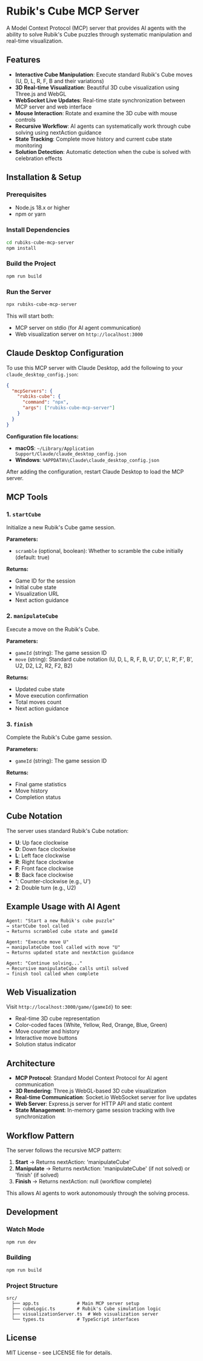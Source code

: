 # Rubik's Cube MCP Server

A Model Context Protocol (MCP) server that provides AI agents with the ability to solve Rubik's Cube puzzles through systematic manipulation and real-time visualization.

## Features

- **Interactive Cube Manipulation**: Execute standard Rubik's Cube moves (U, D, L, R, F, B and their variations)
- **3D Real-time Visualization**: Beautiful 3D cube visualization using Three.js and WebGL
- **WebSocket Live Updates**: Real-time state synchronization between MCP server and web interface
- **Mouse Interaction**: Rotate and examine the 3D cube with mouse controls
- **Recursive Workflow**: AI agents can systematically work through cube solving using nextAction guidance
- **State Tracking**: Complete move history and current cube state monitoring
- **Solution Detection**: Automatic detection when the cube is solved with celebration effects

## Installation & Setup

### Prerequisites
- Node.js 18.x or higher
- npm or yarn

### Install Dependencies
```bash
cd rubiks-cube-mcp-server
npm install
```

### Build the Project
```bash
npm run build
```


### Run the Server
```bash
npx rubiks-cube-mcp-server
```

This will start both:
- MCP server on stdio (for AI agent communication)
- Web visualization server on `http://localhost:3000`

## Claude Desktop Configuration


To use this MCP server with Claude Desktop, add the following to your `claude_desktop_config.json`:

```json
{
  "mcpServers": {
    "rubiks-cube": {
      "command": "npx",
      "args": ["rubiks-cube-mcp-server"]
    }
  }
}
```

**Configuration file locations:**
- **macOS**: `~/Library/Application Support/Claude/claude_desktop_config.json`
- **Windows**: `%APPDATA%\Claude\claude_desktop_config.json`

After adding the configuration, restart Claude Desktop to load the MCP server.

## MCP Tools

### 1. `startCube`
Initialize a new Rubik's Cube game session.

**Parameters:**
- `scramble` (optional, boolean): Whether to scramble the cube initially (default: true)

**Returns:**
- Game ID for the session
- Initial cube state
- Visualization URL
- Next action guidance

### 2. `manipulateCube`
Execute a move on the Rubik's Cube.

**Parameters:**
- `gameId` (string): The game session ID
- `move` (string): Standard cube notation (U, D, L, R, F, B, U', D', L', R', F', B', U2, D2, L2, R2, F2, B2)

**Returns:**
- Updated cube state
- Move execution confirmation
- Total moves count
- Next action guidance

### 3. `finish`
Complete the Rubik's Cube game session.

**Parameters:**
- `gameId` (string): The game session ID

**Returns:**
- Final game statistics
- Move history
- Completion status

## Cube Notation

The server uses standard Rubik's Cube notation:

- **U**: Up face clockwise
- **D**: Down face clockwise  
- **L**: Left face clockwise
- **R**: Right face clockwise
- **F**: Front face clockwise
- **B**: Back face clockwise
- **'**: Counter-clockwise (e.g., U')
- **2**: Double turn (e.g., U2)

## Example Usage with AI Agent

```
Agent: "Start a new Rubik's cube puzzle"
→ startCube tool called
→ Returns scrambled cube state and gameId

Agent: "Execute move U"
→ manipulateCube tool called with move "U"
→ Returns updated state and nextAction guidance

Agent: "Continue solving..." 
→ Recursive manipulateCube calls until solved
→ finish tool called when complete
```

## Web Visualization

Visit `http://localhost:3000/game/{gameId}` to see:
- Real-time 3D cube representation
- Color-coded faces (White, Yellow, Red, Orange, Blue, Green)
- Move counter and history
- Interactive move buttons
- Solution status indicator

## Architecture

- **MCP Protocol**: Standard Model Context Protocol for AI agent communication
- **3D Rendering**: Three.js WebGL-based 3D cube visualization
- **Real-time Communication**: Socket.io WebSocket server for live updates
- **Web Server**: Express.js server for HTTP API and static content
- **State Management**: In-memory game session tracking with live synchronization

## Workflow Pattern

The server follows the recursive MCP pattern:

1. **Start** → Returns nextAction: 'manipulateCube'
2. **Manipulate** → Returns nextAction: 'manipulateCube' (if not solved) or 'finish' (if solved)  
3. **Finish** → Returns nextAction: null (workflow complete)

This allows AI agents to work autonomously through the solving process.

## Development

### Watch Mode
```bash
npm run dev
```

### Building
```bash
npm run build
```

### Project Structure
```
src/
  ├── app.ts              # Main MCP server setup
  ├── cubeLogic.ts        # Rubik's Cube simulation logic
  ├── visualizationServer.ts  # Web visualization server
  └── types.ts            # TypeScript interfaces
```

## License

MIT License - see LICENSE file for details.
